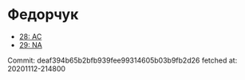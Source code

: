 # Федорчук
- [28: AC](28.md)
- [29: NA](29.md)

Commit: deaf394b65b2bfb939fee99314605b03b9fb2d26
 fetched at: 20201112-214800
